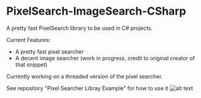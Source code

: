 # PixelSearch-ImageSearch-CSharp

A pretty fast PixelSearch library to be used in C# projects.

Current Features:
* A pretty fast pixel searcher
* A decent image searcher (work in progress, credit to original creator of that snippet)

Currently working on a threaded version of the pixel searcher.

See repository "Pixel Searcher Libray Example" for how to use it
![alt text](https://i.imgur.com/JBVzfdU.png)
